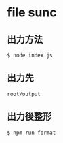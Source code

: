# file sunc

## 出力方法

```
$ node index.js
```

## 出力先

`root/output`

## 出力後整形

```
$ npm run format
```
